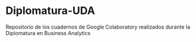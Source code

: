 # Diplomatura-UDA
Repositorio de los cuadernos de Google Colaboratory realizados durante la Diplomatura en Business Analytics
